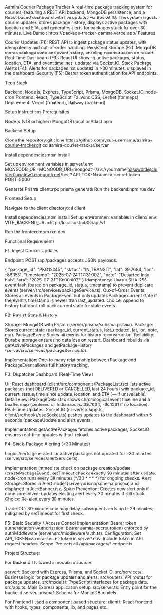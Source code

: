 Aamira Courier Package Tracker
A real-time package tracking system for couriers, featuring a REST API backend, MongoDB persistence, and a React-based dashboard with live updates via Socket.IO. The system ingests courier updates, stores package history, displays active packages with location and ETA, and generates alerts for packages stuck for over 30 minutes.
Live Demo : https://package-tracker-gamma.vercel.app/
Features

Courier Updates (F1): REST API to ingest package status updates, with idempotency and out-of-order handling.
Persistent Storage (F2): MongoDB stores package state and event history, enabling reconstruction on restart.
Real-Time Dashboard (F3): React UI showing active packages, status, location, ETA, and event timelines, updated via Socket.IO.
Stuck Package Alerts (F4): Alerts for packages not updated in >30 minutes, displayed in the dashboard.
Security (F5): Bearer token authentication for API endpoints.

Tech Stack

Backend: Node.js, Express, TypeScript, Prisma, MongoDB, Socket.IO, node-cron
Frontend: React, TypeScript, Tailwind CSS, Leaflet (for maps)
Deployment: Vercel (frontend), Railway (backend)

Setup Instructions
Prerequisites

Node.js (v18 or higher)
MongoDB (local or Atlas)
npm

Backend Setup

Clone the repository:git clone https://github.com/your-username/aamira-courier-tracker.git
cd aamira-courier-tracker/server

Install dependencies:npm install

Set up environment variables in server/.env:
MONGODB_URI=MONGODB_URI=mongodb+srv://yourname:password@cluster0.qxclpw1.mongodb.net/test?
API_TOKEN=aamira-secret-token
PORT=5000

Generate Prisma client:npx prisma generate
Run the backend:npm run dev



Frontend Setup

Navigate to the client directory:cd client

Install dependencies:npm install
Set up environment variables in client/.env:
VITE_BACKEND_URL=http://localhost:5000/api/v1


Run the frontend:npm run dev


Functional Requirements

F1: Ingest Courier Updates


Endpoint: POST /api/packages accepts JSON payloads:

{
  "package_id": "PKG12345",
  "status": "IN_TRANSIT",
  "lat": 39.7684,
  "lon": -86.1581,
  "timestamp": "2025-07-24T17:31:00Z",
  "note": "Departed Indy hub",
  "eta": "2025-07-24T19:00:00Z"
}
Idempotency: Uses a SHA-256 eventHash (based on package_id, status, timestamp) to prevent duplicate events (server/src/services/packageService.ts).
Out-of-Order Events: Stores all events in PackageEvent but only updates Package current state if the event’s timestamp is newer than last_updated. Choice: Append to history but don’t roll back current state for stale events.

F2: Persist State & History

Storage: MongoDB with Prisma (server/prisma/schema.prisma).
Package: Stores current state (package_id, current_status, last_updated, lat, lon, note, eta).
PackageEvent: Stores all events for history reconstruction.
Reliability: Durable storage ensures no data loss on restart. Dashboard rebuilds via getActivePackages and getPackageHistory (server/src/services/packageService.ts).

Implementation: One-to-many relationship between Package and PackageEvent allows full history tracking.

F3: Dispatcher Dashboard (Real-Time View)

UI: React dashboard (client/src/components/PackageList.tsx) lists active packages (not DELIVERED or CANCELLED, last 24 hours) with package_id, current_status, time since update, location, and ETA (— if unavailable).
Detail View: PackageDetail.tsx shows chronological event timeline and a Leaflet map (centered on Indianapolis: 39.7684, -86.1581 if no location).
Real-Time Updates: Socket.IO (server/src/app.ts, client/src/hooks/useSocket.ts) pushes updates to the dashboard within 5 seconds (packageUpdate and alert events).

Implementation: getActivePackages fetches active packages; Socket.IO ensures real-time updates without reload.

F4: Stuck-Package Alerting (>30 Minutes)


Logic: Alerts generated for active packages not updated for >30 minutes (server/src/services/alertService.ts).


Implementation:
Immediate check on package creation/update (createPackageEvent).
setTimeout checks exactly 30 minutes after update.
node-cron runs every 30 minutes (*/30 * * * *) for ongoing checks.
Alert Storage: Stored in Alert model (server/prisma/schema.prisma) and displayed in AlertBanner.tsx.
Spam Prevention: Creates new alert only if none unresolved; updates existing alert every 30 minutes if still stuck. Choice: Re-alert every 30 minutes.


Trade-Off: 30-minute cron may delay subsequent alerts up to 29 minutes; mitigated by setTimeout for first check.

F5: Basic Security / Access Control
Implementation: Bearer token authentication (Authorization: Bearer aamira-secret-token) enforced by authMiddleware (server/src/middleware/auth.ts).
Configuration: Set API_TOKEN=aamira-secret-token in server/.env. Include token in API request headers.
Scope: Protects all /api/packages/* endpoints.

Project Structure:

For Backend I followed a modular structure:

server/: Backend with Express, Prisma, and Socket.IO.
src/services/: Business logic for package updates and alerts.
src/routes/: API routes for package updates.
src/models/: TypeScript interfaces for package data.
src/app.ts: Main Express application setup.
src/server.ts: Entry point for the backend server.
prisma/: Schema for MongoDB models.


For Frontend I used a component-based structure:
client/: React frontend with hooks, types, components, lib, and pages etc.
